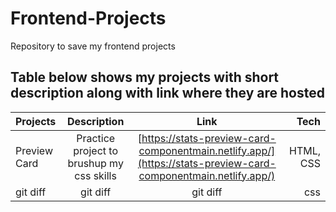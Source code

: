 # Frontend-Projects
Repository to save my frontend projects


## Table below shows my projects with short description along with link where they are hosted
| Projects | Description | Link | Tech |
| :---         |     :---:      |         :---: | ---:|
| Preview Card   | Practice project to brushup my css skills     | [https://stats-preview-card-componentmain.netlify.app/](https://stats-preview-card-componentmain.netlify.app/)    | HTML, CSS |
| git diff     | git diff       | git diff      | css |

